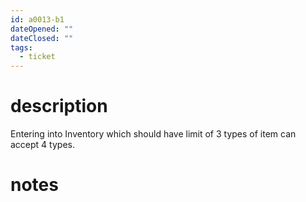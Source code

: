 ```yaml
---
id: a0013-b1
dateOpened: ""
dateClosed: ""
tags:
  - ticket
---
```

# description
Entering into Inventory which should have limit of 3 types of item can accept 4 types. 
# notes
